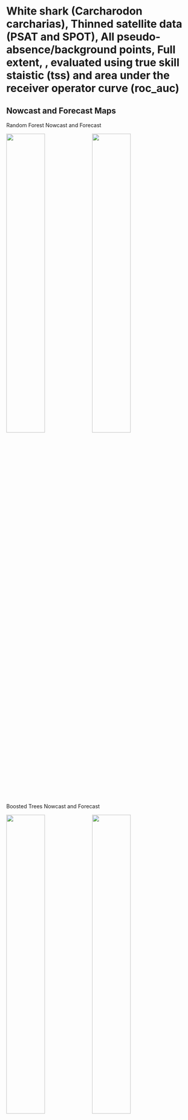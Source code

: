 White shark (Carcharodon carcharias), Thinned satellite data (PSAT and
SPOT), All pseudo-absence/background points, Full extent, , evaluated
using true skill staistic (tss) and area under the receiver operator
curve (roc_auc)
================

## Nowcast and Forecast Maps

Random Forest Nowcast and Forecast

<img src="../tidy_reports/versions/c11/000760/c11.000760.01_12_rf_compiled_casts.png" width="45%" /><img src="../tidy_reports/versions/c11/000764/c11.000764.01_12_rf_compiled_casts.png" width="45%" />

Boosted Trees Nowcast and Forecast

<img src="../tidy_reports/versions/c11/000760/c11.000760.01_12_bt_compiled_casts.png" width="45%" /><img src="../tidy_reports/versions/c11/000764/c11.000764.01_12_bt_compiled_casts.png" width="45%" />

Maxnet Trees Nowcast and Forecast

<img src="../tidy_reports/versions/c11/000760/c11.000760.01_12_maxent_compiled_casts.png" width="45%" /><img src="../tidy_reports/versions/c11/000764/c11.000764.01_12_maxent_compiled_casts.png" width="45%" />

GAM Nowcast and Forecast

<img src="../tidy_reports/versions/c11/000760/c11.000760.01_12_gam_compiled_casts.png" width="45%" /><img src="../tidy_reports/versions/c11/000764/c11.000764.01_12_gam_compiled_casts.png" width="45%" />

GLM Nowcast and Forecast

<img src="../tidy_reports/versions/c11/000760/c11.000760.01_12_glm_compiled_casts.png" width="45%" /><img src="../tidy_reports/versions/c11/000764/c11.000764.01_12_glm_compiled_casts.png" width="45%" />

## Metrics

| model_type |   roc_auc |   tss_max |
|:-----------|----------:|----------:|
| rf         | 0.9966284 | 0.9510537 |
| bt         | 0.9858897 | 0.9313170 |
| maxnet     | 0.7584023 | 0.4128496 |
| gam        | 0.7466142 | 0.3678137 |
| glm        | 0.7163693 | 0.3982181 |

Metrics by model type

## Variable Importance

![](/mnt/ecocast/projects/koliveira/subprojects/carcharodon/workflows/tidy_md/versions/m11/00076/m11.00076_tidy_compiled_files/figure-gfm/variable%20importance-1.png)<!-- -->
